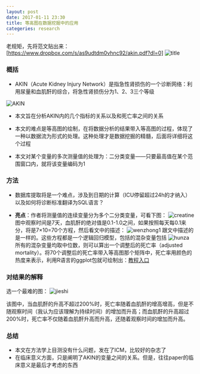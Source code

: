 ```yaml
---
layout: post
date: 2017-01-11 23:30
title: 等高图在数据挖掘中的应用
categeries: research
---
```

老规矩，先将范文贴出来：[https://www.dropbox.com/s/as9udtdm0vhnc92/akin.pdf?dl=0]
![title](http://ocmk8pdgu.bkt.clouddn.com/e56348530f105c39c608afd0a7f8deec.png)

### 概括

- AKIN（Acute Kidney Injury Network）是指急性肾损伤的一个诊断网络：利用尿量和血肌酐的综合，将急性肾损伤分为1、2、3三个等级

![AKIN](http://ocmk8pdgu.bkt.clouddn.com/300e416d5c9b3bd27567b1a36eae56c9.png)

- 本文旨在分析AKIN内的几个指标的关系以及和死亡率之间的关系

- 本文的难点是等高图的绘制，在将数据分析的结果带入等高图的过程，体现了一种以数据流为形式的处理。这种处理才是数据挖掘的精髓，后面将详细将这个过程

- 本文对某个变量的多次测量值的处理为：二分类变量——只要最高值在某个范围窗口内，就将该变量编码为1

### 方法

- 数据库提取将是一个难点，涉及到日期的计算（ICU停留超过24h的才纳入）以及如何将诊断标准翻译为SQL语言？

- **亮点**：作者将测量值的连续变量分为多个二分类变量，可看下图：
![creatine](http://ocmk8pdgu.bkt.clouddn.com/0f30ba823e1c1e75367bc5ccfdc48676.png)
图中观察时间是7天，血肌酐的绝对值是0.1-1.0之间，如果按照每天每0.1来分，将是7×10=70个方程，然后看文中的描述：
![wenzhong1](http://ocmk8pdgu.bkt.clouddn.com/b5ceb8019ee372d45a97db80b8ae097b.png)
跟文中描述的是一样的。这些方程都是一个逻辑回归模型，包括的混杂变量包括
![hunza](http://ocmk8pdgu.bkt.clouddn.com/5f4f8fedbec17efca1aa25c2b92b7bec.png)
所有的混杂变量均取中位数，则可以算出一个调整后的死亡率（adjusted mortality）。将70个调整后的死亡率带入等高图那个矩阵中，死亡率用颜色的热度来表示，利用R语言的ggplot包就可绘制出：[教程入口](https://www.r-statistics.com/2016/07/using-2d-contour-plots-within-ggplot2-to-visualize-relationships-between-three-variables/)

### 对结果的解释

选一个最难的图：
![jieshi](http://ocmk8pdgu.bkt.clouddn.com/d86e59e99df190d8bbab81bdd4a0b4a9.png)

该图中，当血肌酐的升高不超过200%时，死亡率随着血肌酐的增高增高，但是不随观察时间（我认为应该理解为持续时间）的增加而升高；而血肌酐的升高超过200%时，死亡率不仅随着血肌酐升高而升高，还随着观察时间的增加而升高。

### 总结

- 本文在方法学上目测没有什么问题，发在了ICM，比较好的杂志了
- 在临床意义方面，只是阐明了AKIN的变量之间的关系。但是，往往paper的临床意义是最后才考虑的东西
